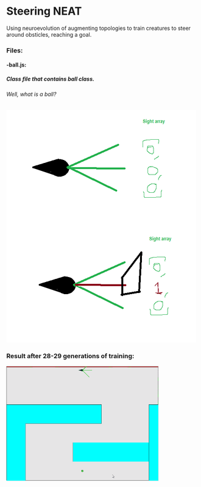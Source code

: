 # Steering NEAT
 Using neuroevolution of augmenting topologies to train creatures to steer around obsticles, reaching a goal.
 
 ### Files:
 #### -ball.js:
 ##### Class file that contains ball class.
 ###### Well, what is a ball?
 ![](ball.png)
 
 
 ### Result after 28-29 generations of training:
 ![](Steering28.gif)
